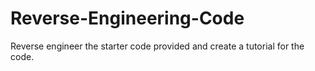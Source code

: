 # Reverse-Engineering-Code
Reverse engineer the starter code provided and create a tutorial for the code.
